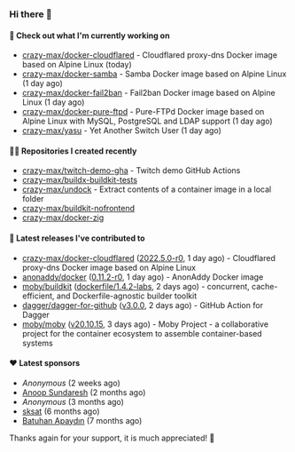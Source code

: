 ### Hi there 👋

#### 👷 Check out what I'm currently working on

- [crazy-max/docker-cloudflared](https://github.com/crazy-max/docker-cloudflared) - Cloudflared proxy-dns Docker image based on Alpine Linux (today)
- [crazy-max/docker-samba](https://github.com/crazy-max/docker-samba) - Samba Docker image based on Alpine Linux (1 day ago)
- [crazy-max/docker-fail2ban](https://github.com/crazy-max/docker-fail2ban) - Fail2ban Docker image based on Alpine Linux (1 day ago)
- [crazy-max/docker-pure-ftpd](https://github.com/crazy-max/docker-pure-ftpd) - Pure-FTPd Docker image based on Alpine Linux with MySQL, PostgreSQL and LDAP support (1 day ago)
- [crazy-max/yasu](https://github.com/crazy-max/yasu) - Yet Another Switch User (1 day ago)

#### 👨‍💻 Repositories I created recently

- [crazy-max/twitch-demo-gha](https://github.com/crazy-max/twitch-demo-gha) - Twitch demo GitHub Actions
- [crazy-max/buildx-buildkit-tests](https://github.com/crazy-max/buildx-buildkit-tests)
- [crazy-max/undock](https://github.com/crazy-max/undock) - Extract contents of a container image in a local folder
- [crazy-max/buildkit-nofrontend](https://github.com/crazy-max/buildkit-nofrontend)
- [crazy-max/docker-zig](https://github.com/crazy-max/docker-zig)

#### 🚀 Latest releases I've contributed to

- [crazy-max/docker-cloudflared](https://github.com/crazy-max/docker-cloudflared) ([2022.5.0-r0](https://github.com/crazy-max/docker-cloudflared/releases/tag/2022.5.0-r0), 1 day ago) - Cloudflared proxy-dns Docker image based on Alpine Linux
- [anonaddy/docker](https://github.com/anonaddy/docker) ([0.11.2-r0](https://github.com/anonaddy/docker/releases/tag/0.11.2-r0), 1 day ago) - AnonAddy Docker image
- [moby/buildkit](https://github.com/moby/buildkit) ([dockerfile/1.4.2-labs](https://github.com/moby/buildkit/releases/tag/dockerfile%2F1.4.2-labs), 2 days ago) - concurrent, cache-efficient, and Dockerfile-agnostic builder toolkit
- [dagger/dagger-for-github](https://github.com/dagger/dagger-for-github) ([v3.0.0](https://github.com/dagger/dagger-for-github/releases/tag/v3.0.0), 2 days ago) - GitHub Action for Dagger
- [moby/moby](https://github.com/moby/moby) ([v20.10.15](https://github.com/moby/moby/releases/tag/v20.10.15), 3 days ago) - Moby Project - a collaborative project for the container ecosystem to assemble container-based systems

#### ❤️ Latest sponsors
- _Anonymous_ (2 weeks ago)
- [Anoop Sundaresh](https://github.com/theryecatcher) (2 months ago)
- _Anonymous_ (3 months ago)
- [sksat](https://github.com/sksat) (6 months ago)
- [Batuhan Apaydın](https://github.com/developer-guy) (7 months ago)

Thanks again for your support, it is much appreciated! 🙏
